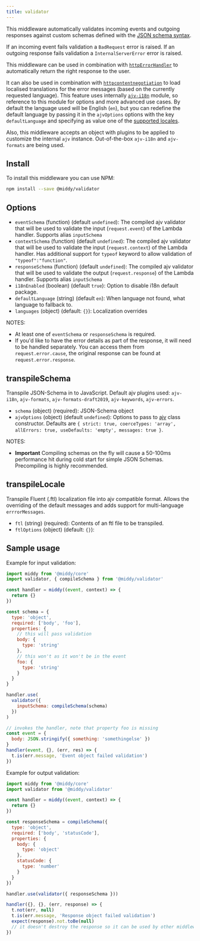 ```yaml
---
title: validator
---
```


This middleware automatically validates incoming events and outgoing responses against custom
schemas defined with the [JSON schema syntax](http://json-schema.org/).

If an incoming event fails validation a `BadRequest` error is raised.
If an outgoing response fails validation a `InternalServerError` error is
raised.

This middleware can be used in combination with
[`httpErrorHandler`](#httperrorhandler) to automatically return the right
response to the user.

It can also be used in combination with [`httpcontentnegotiation`](#httpContentNegotiation) to load localised translations for the error messages (based on the currently requested language). This feature uses internally [`ajv-i18n`](http://npm.im/ajv-i18n) module, so reference to this module for options and more advanced use cases. By default the language used will be English (`en`), but you can redefine the default language by passing it in the `ajvOptions` options with the key `defaultLanguage` and specifying as value one of the [supported locales](https://www.npmjs.com/package/ajv-i18n#supported-locales).

Also, this middleware accepts an object with plugins to be applied to customize the internal `ajv` instance. Out-of-the-box `ajv-i18n` and `ajv-formats` are being used.

## Install

To install this middleware you can use NPM:

```bash npm2yarn
npm install --save @middy/validator
```

## Options

- `eventSchema` (function) (default `undefined`): The compiled ajv validator that will be used
  to validate the input (`request.event`) of the Lambda handler. Supports alias `inputSchema`
- `contextSchema` (function) (default `undefined`): The compiled ajv validator that will be used
  to validate the input (`request.context`) of the Lambda handler. Has additional support for `typeof` keyword to allow validation of `"typeof":"function"`.
- `responseSchema` (function) (default `undefined`): The compiled ajv validator that will be used
  to validate the output (`request.response`) of the Lambda handler. Supports alias `inputSchema`
- `i18nEnabled` (boolean) (default `true`): Option to disable i18n default package.
- `defaultLanguage` (string) (default `en`): When language not found, what language to fallback to.
- `languages` (object) (default: `{}`): Localization overrides

NOTES:

- At least one of `eventSchema` or `responseSchema` is required.
- If you'd like to have the error details as part of the response, it will need to be handled separately. You can access them from `request.error.cause`, the original response can be found at `request.error.response`.

## transpileSchema

Transpile JSON-Schema in to JavaScript. Default ajv plugins used: `ajv-i18n`, `ajv-formats`, `ajv-formats-draft2019`, `ajv-keywords`, `ajv-errors`.

- `schema` (object) (required): JSON-Schema object
- `ajvOptions` (object) (default `undefined`): Options to pass to [ajv](https://ajv.js.org/docs/api.html#options)
  class constructor. Defaults are `{ strict: true, coerceTypes: 'array', allErrors: true, useDefaults: 'empty', messages: true }`.

NOTES:

- **Important** Compiling schemas on the fly will cause a 50-100ms performance hit during cold start for simple JSON Schemas. Precompiling is highly recommended.

## transpileLocale

Transpile Fluent (.ftl) localization file into ajv compatible format. Allows the overriding of the default messages and adds support for multi-language `errrorMessages`.

- `ftl` (string) (required): Contents of an ftl file to be transpiled.
- `ftlOptions` (object) (default: `{}`):

## Sample usage

Example for input validation:

```javascript
import middy from '@middy/core'
import validator, { compileSchema } from '@middy/validator'

const handler = middy((event, context) => {
  return {}
})

const schema = {
  type: 'object',
  required: ['body', 'foo'],
  properties: {
    // this will pass validation
    body: {
      type: 'string'
    },
    // this won't as it won't be in the event
    foo: {
      type: 'string'
    }
  }
}

handler.use(
  validator({
    inputSchema: compileSchema(schema)
  })
)

// invokes the handler, note that property foo is missing
const event = {
  body: JSON.stringify({ something: 'somethingelse' })
}
handler(event, {}, (err, res) => {
  t.is(err.message, 'Event object failed validation')
})
```

Example for output validation:

```javascript
import middy from '@middy/core'
import validator from '@middy/validator'

const handler = middy((event, context) => {
  return {}
})

const responseSchema = compileSchema({
  type: 'object',
  required: ['body', 'statusCode'],
  properties: {
    body: {
      type: 'object'
    },
    statusCode: {
      type: 'number'
    }
  }
})

handler.use(validator({ responseSchema }))

handler({}, {}, (err, response) => {
  t.not(err, null)
  t.is(err.message, 'Response object failed validation')
  expect(response).not.toBe(null)
  // it doesn't destroy the response so it can be used by other middlewares
})
```

